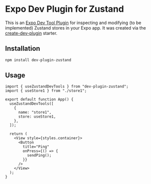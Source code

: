 # Expo Dev Plugin for Zustand

This is an [Expo Dev Tool Plugin](https://docs.expo.dev/debugging/devtools-plugins/) for inspecting and modifying (to be implemented) Zustand stores in your Expo app. It was created via the [create-dev-plugin](https://docs.expo.dev/debugging/create-devtools-plugins/) starter.

## Installation

```sh
npm install dev-plugin-zustand
```

## Usage

```tsx
import { useZustandDevTools } from "dev-plugin-zustand";
import { useStore1 } from "./store1";

export default function App() {
  useZustandDevTools([
    {
      name: "store1",
      store: useStore1,
    },
  ]);

  return (
    <View style={styles.container}>
      <Button
        title="Ping"
        onPress={() => {
          sendPing();
        }}
      />
    </View>
  );
}
```
